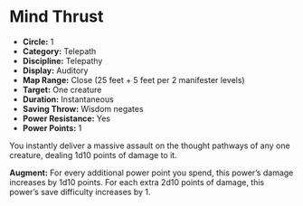 # Mind Thrust

- **Circle:** 1
- **Category:** Telepath
- **Discipline:** Telepathy
- **Display:** Auditory
- **Map Range:** Close (25 feet + 5 feet per 2 manifester levels)
- **Target:** One creature
- **Duration:** Instantaneous
- **Saving Throw:** Wisdom negates
- **Power Resistance:** Yes
- **Power Points:** 1

You instantly deliver a massive assault on the thought pathways of any one creature, dealing 1d10 points of damage to it.

**Augment:** For every additional power point you spend, this power’s damage increases by 1d10 points. For each extra 2d10 points of damage, this power’s save difficulty increases by 1.
